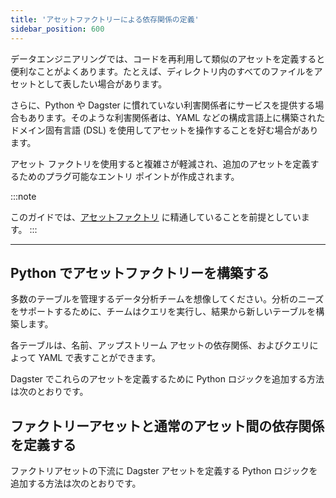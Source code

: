 ```yaml
---
title: 'アセットファクトリーによる依存関係の定義'
sidebar_position: 600
---
```


データエンジニアリングでは、コードを再利用して類似のアセットを定義すると便利なことがよくあります。たとえば、ディレクトリ内のすべてのファイルをアセットとして表したい場合があります。

さらに、Python や Dagster に慣れていない利害関係者にサービスを提供する場合もあります。そのような利害関係者は、YAML などの構成言語上に構築されたドメイン固有言語 (DSL) を使用してアセットを操作することを好む場合があります。

アセット ファクトリを使用すると複雑さが軽減され、追加のアセットを定義するためのプラグ可能なエントリ ポイントが作成されます。

:::note

このガイドでは、[アセットファクトリ](/guides/build/assets/creating-asset-factories) に精通していることを前提としています。
:::

---

## Python でアセットファクトリーを構築する

多数のテーブルを管理するデータ分析チームを想像してください。分析のニーズをサポートするために、チームはクエリを実行し、結果から新しいテーブルを構築します。

各テーブルは、名前、アップストリーム アセットの依存関係、およびクエリによって YAML で表すことができます。

<CodeExample path="docs_snippets/docs_snippets/guides/data-modeling/asset-factories-with-deps/table_definitions.yaml" language="yaml" title="YAML Definition for ETL tables" />

Dagster でこれらのアセットを定義するために Python ロジックを追加する方法は次のとおりです。

<CodeExample path="docs_snippets/docs_snippets/guides/data-modeling/asset-factories-with-deps/asset-factory-with-deps.py" language="python" title="Programmatically defining asset dependencies" />

## ファクトリーアセットと通常のアセット間の依存関係を定義する

ファクトリアセットの下流に Dagster アセットを定義する Python ロジックを追加する方法は次のとおりです。

<CodeExample path="docs_snippets/docs_snippets/guides/data-modeling/asset-factories-with-deps/asset_downstream_of_factory_assets.py" language="python" title="Defining dependencies between factory assets and regular assets" />
